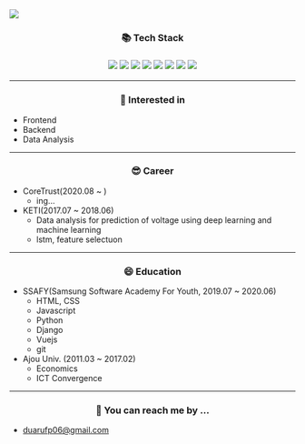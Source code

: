 <img src="https://capsule-render.vercel.app/api?type=wave&color=auto&height=300&section=header&text=Kyeorae%20Yeom&fontSize=90" />
<h3 align="center">📚 Tech Stack<h3>
<p align="center"/>
<img src="https://img.shields.io/badge/-Python-red">
<img src="https://img.shields.io/badge/-Javascript-yellowgreen">
<img src="https://img.shields.io/badge/-Git-brightgreen">
<img src="https://img.shields.io/badge/-React-9cf">
<img src="https://img.shields.io/badge/-Node-pink">
<img src="https://img.shields.io/badge/-Django-success">
<img src="https://img.shields.io/badge/-MySQL-important">
<img src="https://img.shields.io/badge/-Docker-blue">
</p>
<hr>
<h3 align="center">🧐 Interested in</h3>

- Frontend
- Backend
- Data Analysis
<hr>
<h3 align="center">😎 Career</h3>

- CoreTrust(2020.08 ~ )
  - ing...
- KETI(2017.07 ~ 2018.06)
  - Data analysis for prediction of voltage using deep learning and machine learning
  - lstm, feature selectuon
<hr>
<h3 align="center">😄 Education</h3>

- SSAFY(Samsung Software Academy For Youth, 2019.07 ~ 2020.06)
  - HTML, CSS
  - Javascript
  - Python
  - Django
  - Vuejs
  - git
- Ajou Univ. (2011.03 ~ 2017.02)
  - Economics
  - ICT Convergence
<hr>
<h3 align="center">💬 You can reach me by ...</h3>

- duarufp06@gmail.com


<!--
**yeomkyeorae/yeomkyeorae** is a ✨ _special_ ✨ repository because its `README.md` (this file) appears on your GitHub profile.

Here are some ideas to get you started:

- 🔭 I’m currently working on ...
- 🌱 I’m currently learning ...
- 👯 I’m looking to collaborate on ...
- 🤔 I’m looking for help with ...
- 💬 Ask me about ...
- 📫 How to reach me: ...
- 😄 Pronouns: ...
- ⚡ Fun fact: ...
-->
